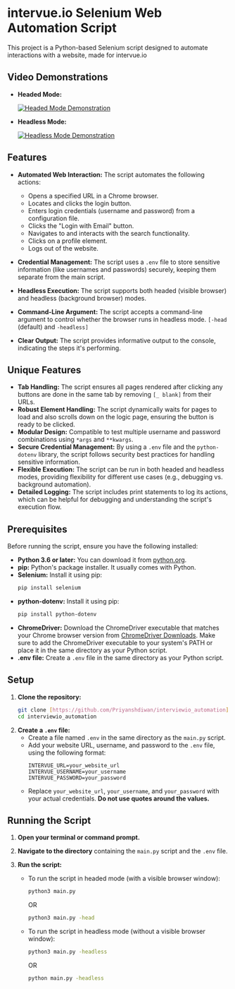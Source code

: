 #  intervue.io Selenium Web Automation Script

This project is a Python-based Selenium script designed to automate interactions with a website, made for intervue.io

## Video Demonstrations

* **Headed Mode:**

    [![Headed Mode Demonstration](http://img.youtube.com/vi/0/0.jpg)](https://youtu.be/0wNkCd6ctKA)

* **Headless Mode:**

    [![Headless Mode Demonstration](http://img.youtube.com/vi/1/0.jpg)](https://youtu.be/5ECsWxqHOeg)
    
## Features

* **Automated Web Interaction:** The script automates the following actions:
    * Opens a specified URL in a Chrome browser.
    * Locates and clicks the login button.
    * Enters login credentials (username and password) from a configuration file.
    * Clicks the "Login with Email" button.
    * Navigates to and interacts with the search functionality.
    * Clicks on a profile element.
    * Logs out of the website.

* **Credential Management:** The script uses a `.env` file to store sensitive information (like usernames and passwords) securely, keeping them separate from the main script.

* **Headless Execution:** The script supports both headed (visible browser) and headless (background browser) modes.

* **Command-Line Argument:** The script accepts a command-line argument to control whether the browser runs in headless mode. `[-head` (default) and `-headless]`

* **Clear Output:** The script provides informative output to the console, indicating the steps it's performing.

## Unique Features

* **Tab Handling:** The script ensures all pages rendered after clicking any buttons are done in the same tab by removing `[_ blank]` from their URLs.
* **Robust Element Handling:** The script dynamically waits for pages to load and also scrolls down on the logic page, ensuring the button is ready to be clicked.
* **Modular Design:** Compatible to test multiple username and password combinations using `*args` and `**kwargs`.
* **Secure Credential Management:** By using a `.env` file and the `python-dotenv` library, the script follows security best practices for handling sensitive information.
* **Flexible Execution:** The script can be run in both headed and headless modes, providing flexibility for different use cases (e.g., debugging vs. background automation).
* **Detailed Logging:** The script includes print statements to log its actions, which can be helpful for debugging and understanding the script's execution flow.

## Prerequisites

Before running the script, ensure you have the following installed:

* **Python 3.6 or later:** You can download it from [python.org](https://www.python.org/).
* **pip:** Python's package installer. It usually comes with Python.
* **Selenium:** Install it using pip:
    ```bash
    pip install selenium
    ```
* **python-dotenv:** Install it using pip:
    ```bash
    pip install python-dotenv
    ```
* **ChromeDriver:** Download the ChromeDriver executable that matches your Chrome browser version from [ChromeDriver Downloads](https://chromedriver.chromium.org/downloads). Make sure to add the ChromeDriver executable to your system's PATH or place it in the same directory as your Python script.
* **.env file:** Create a `.env` file in the same directory as your Python script.

## Setup

1.  **Clone the repository:**
    ```bash
    git clone [https://github.com/Priyanshdiwan/interviewio_automation](https://github.com/Priyanshdiwan/interviewio_automation)
    cd interviewio_automation
    ```
2.  **Create a `.env` file:**
    * Create a file named `.env` in the same directory as the `main.py` script.
    * Add your website URL, username, and password to the `.env` file, using the following format:
        ```
        INTERVUE_URL=your_website_url
        INTERVUE_USERNAME=your_username
        INTERVUE_PASSWORD=your_password
        ```
    * Replace `your_website_url`, `your_username`, and `your_password` with your actual credentials. **Do not use quotes around the values.**

## Running the Script

1.  **Open your terminal or command prompt.**
2.  **Navigate to the directory** containing the `main.py` script and the `.env` file.
3.  **Run the script:**

    * To run the script in headed mode (with a visible browser window):
        ```bash
        python3 main.py
        ```
        OR
        ```bash
        python3 main.py -head
        ```
    * To run the script in headless mode (without a visible browser window):
        ```bash
        python3 main.py -headless
        ```
        OR
        ```bash
        python main.py -headless
        ```


